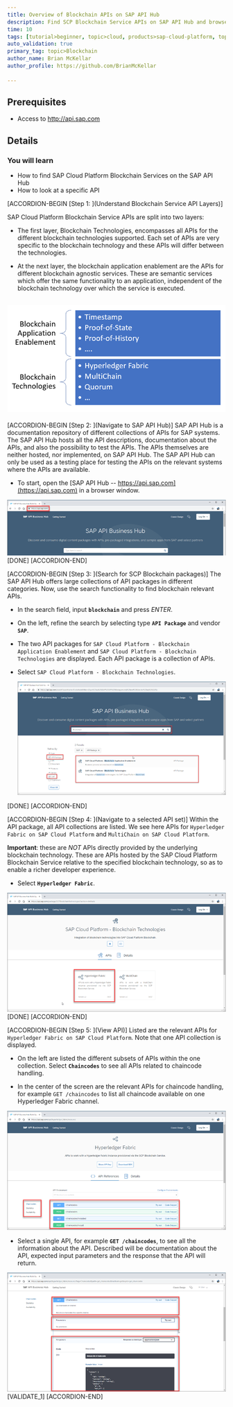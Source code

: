 ```yaml
---
title: Overview of Blockchain APIs on SAP API Hub
description: Find SCP Blockchain Service APIs on SAP API Hub and browse through the APIs.
time: 10
tags: [tutorial>beginner, topic>cloud, products>sap-cloud-platform, topic>Blockchain ]
auto_validation: true
primary_tag: topic>Blockchain
author_name: Brian McKellar
author_profile: https://github.com/BrianMcKellar

---
```


## Prerequisites  
 - Access to http://api.sap.com

## Details

### You will learn
 - How to find SAP Cloud Platform Blockchain Services on the SAP API Hub
 - How to look at a specific API

 [ACCORDION-BEGIN [Step 1: ](Understand Blockchain Service API Layers)]

SAP Cloud Platform Blockchain Service APIs are split into two layers:

- The first layer, Blockchain Technologies, encompasses all APIs for the different blockchain technologies supported. Each set of APIs are very specific to the blockchain technology and these APIs will differ between the technologies.

- At the next layer, the blockchain application enablement are the APIs for different blockchain agnostic services. These are semantic services which offer the same functionality to an application, independent of the blockchain technology over which the service is executed.

![Image depicting two layers of blockchain APIs](01--api-structure.png)
---

[ACCORDION-BEGIN [Step 2: ](Navigate to SAP API Hub)]
SAP API Hub is a documentation repository of different collections of APIs for SAP systems. The SAP API Hub hosts all the API descriptions, documentation about the APIs, and also the possibility to test the APIs. The APIs themselves are neither hosted, nor implemented, on SAP API Hub. The SAP API Hub can only be used as a testing place for testing the APIs on the relevant systems where the APIs are available.

* To start, open the [SAP API Hub -- https://api.sap.com](https://api.sap.com) in a browser window.

![Image depicting SAP API Hub Start Page](02--apihub.png)
[DONE]
[ACCORDION-END]

[ACCORDION-BEGIN [Step 3: ](Search for SCP Blockchain packages)]
The SAP API Hub offers large collections of API packages in different categories. Now, use the search functionality to find blockchain relevant APIs.

* In the search field, input **`blockchain`** and press _ENTER_.

* On the left, refine the search by selecting type **`API Package`** and vendor **`SAP`**.

* The two API packages for `SAP Cloud Platform - Blockchain Application Enablement` and `SAP Cloud Platform - Blockchain Technologies` are displayed. Each API package is a collection of APIs.

* Select `SAP Cloud Platform - Blockchain Technologies`.

    ![Image depicting SAP API Hub Searching](03--search.png)

[DONE]
[ACCORDION-END]

[ACCORDION-BEGIN [Step 4: ](Navigate to a selected API set)]
Within the API package, all API collections are listed. We see here APIs for `Hyperledger Fabric on SAP Cloud Platform` and `MultiChain on SAP Cloud Platform`.

**Important**: these are _NOT_ APIs directly provided by the underlying blockchain technology. These are APIs hosted by the SAP Cloud Platform Blockchain Service relative to the specified blockchain technology, so as to enable a richer developer experience.

* Select **`Hyperledger Fabric`**.

![Image depicting SAP API Blockchain APIs](04--select-hlf.png)
[DONE]
[ACCORDION-END]

[ACCORDION-BEGIN [Step 5: ](View API)]
Listed are the relevant APIs for `Hyperledger Fabric on SAP Cloud Platform`. Note that one API collection is displayed.

* On the left are listed the different subsets of APIs within the one collection. Select **`Chaincodes`** to see all APIs related to chaincode handling.

* In the center of the screen are the relevant APIs for chaincode handling, for example `GET /chaincodes` to list all chaincode available on one Hyperledger Fabric channel.

![Image depicting different categories for an API on SAP API Hub](05--view-categories.png)

* Select a single API, for example **`GET /chaincodes`**, to see all the information about the API. Described will be documentation about the API, expected input parameters and the response that the API will return.

![Image depicting details on one API on SAP API Hub](06--view-api-details.png)
[VALIDATE_1]
[ACCORDION-END]
